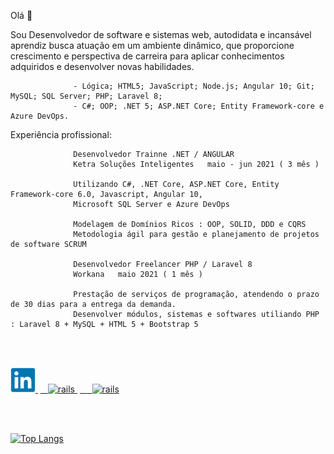 
Olá 👋

Sou Desenvolvedor de software e sistemas web, autodidata e incansável aprendiz busca atuação em um ambiente dinâmico, que proporcione crescimento e perspectiva de carreira para aplicar conhecimentos adquiridos e desenvolver novas habilidades.

                  - Lógica; HTML5; JavaScript; Node.js; Angular 10; Git; MySQL; SQL Server; PHP; Laravel 8; 
                  - C#; OOP; .NET 5; ASP.NET Core; Entity Framework-core e Azure DevOps.                     
                 
Experiência profissional:

                  Desenvolvedor Trainne .NET / ANGULAR
                  Ketra Soluções Inteligentes   maio - jun 2021 ( 3 mês ) 
                  
                  Utilizando C#, .NET Core, ASP.NET Core, Entity Framework-core 6.0, Javascript, Angular 10, 
                  Microsoft SQL Server e Azure DevOps
                  
                  Modelagem de Domínios Ricos : OOP, SOLID, DDD e CQRS
                  Metodologia ágil para gestão e planejamento de projetos de software SCRUM

                  Desenvolvedor Freelancer PHP / Laravel 8 
                  Workana   maio 2021 ( 1 mês )
                  
                  Prestação de serviços de programação, atendendo o prazo de 30 dias para a entrega da demanda.
                  Desenvolver módulos, sistemas e softwares utiliando PHP : Laravel 8 + MySQL + HTML 5 + Bootstrap 5          
 
                   

<br></br>

<a href="https://www.linkedin.com/in/alfredo1995/" target="_blank">
<img src="https://raw.githubusercontent.com/devicons/devicon/master/icons/linkedin/linkedin-original.svg" alt="rails" width="40" height="40" style="max-width: 100%;"></img>
</a>&nbsp;<a href="https://www.youtube.com/channel/UCXKSo8RSfVmrawXleZ-_arg" target="_blank">
&nbsp;&nbsp;<img src="https://image.flaticon.com/icons/png/512/1384/1384060.png" alt="rails" width="40" height="40" style="max-width: 100%;"></img>
</a>&nbsp;<a href="https://www.instagram.com/alfredogomesss/" target="_blank">&nbsp;
&nbsp;<a href="https://my.indeed.com/p/alfredog-52cnbyc" target="_blank">&nbsp;&nbsp;<img src="https://play-lh.googleusercontent.com/_sJ-ST-crO8lxIzTv44xv_hiZvA6X7X2-8jSjhha2RfYcGSgACRod38yA6dfmcJHy_M" alt="rails" width="40" height="40" style="max-width: 100%;"></img>
</a>

<br></br>

[![Top Langs](https://github-readme-stats.vercel.app/api/top-langs/?username=alfredo1995&langs_count=8)](https://github.com/alfredo1995/github-readme-stats)


